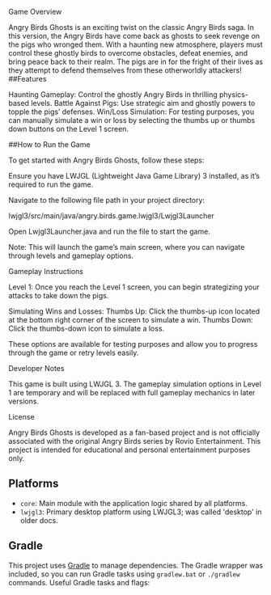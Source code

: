 Game Overview

Angry Birds Ghosts is an exciting twist on the classic Angry Birds saga. In this version, the Angry Birds have come back as ghosts to seek revenge on the pigs who wronged them. With a haunting new atmosphere, players must control these ghostly birds to overcome obstacles, defeat enemies, and bring peace back to their realm. The pigs are in for the fright of their lives as they attempt to defend themselves from these otherworldly attackers!
##Features

Haunting Gameplay: Control the ghostly Angry Birds in thrilling physics-based levels.
Battle Against Pigs: Use strategic aim and ghostly powers to topple the pigs’ defenses.
Win/Loss Simulation: For testing purposes, you can manually simulate a win or loss by selecting the thumbs up or thumbs down buttons on the Level 1 screen.

##How to Run the Game

To get started with Angry Birds Ghosts, follow these steps:

Ensure you have LWJGL (Lightweight Java Game Library) 3 installed, as it’s required to run the game.

Navigate to the following file path in your project directory:

lwjgl3/src/main/java/angry.birds.game.lwjgl3/Lwjgl3Launcher

Open Lwjgl3Launcher.java and run the file to start the game.

Note: This will launch the game’s main screen, where you can navigate through levels and gameplay options.

Gameplay Instructions

Level 1: Once you reach the Level 1 screen, you can begin strategizing your attacks to take down the pigs.

Simulating Wins and Losses:
Thumbs Up: Click the thumbs-up icon located at the bottom right corner of the screen to simulate a win.
Thumbs Down: Click the thumbs-down icon to simulate a loss.

These options are available for testing purposes and allow you to progress through the game or retry levels easily.

Developer Notes

This game is built using LWJGL 3.
The gameplay simulation options in Level 1 are temporary and will be replaced with full gameplay mechanics in later versions.

License

Angry Birds Ghosts is developed as a fan-based project and is not officially associated with the original Angry Birds series by Rovio Entertainment. This project is intended for educational and personal entertainment purposes only.
## Platforms

- `core`: Main module with the application logic shared by all platforms.
- `lwjgl3`: Primary desktop platform using LWJGL3; was called 'desktop' in older docs.

## Gradle

This project uses [Gradle](https://gradle.org/) to manage dependencies.
The Gradle wrapper was included, so you can run Gradle tasks using `gradlew.bat` or `./gradlew` commands.
Useful Gradle tasks and flags:

